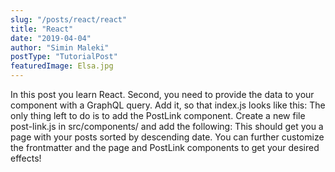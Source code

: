```yaml
---
slug: "/posts/react/react"
title: "React"
date: "2019-04-04"
author: "Simin Maleki"
postType: "TutorialPost"
featuredImage: Elsa.jpg
---
```


In this post you learn React.
Second, you need to provide the data to your component with a GraphQL query. Add it, so that index.js looks like this:
The only thing left to do is to add the PostLink component. Create a new file post-link.js in src/components/ and add the following:
This should get you a page with your posts sorted by descending date. You can further customize the frontmatter and the page and PostLink components to get your desired effects!
